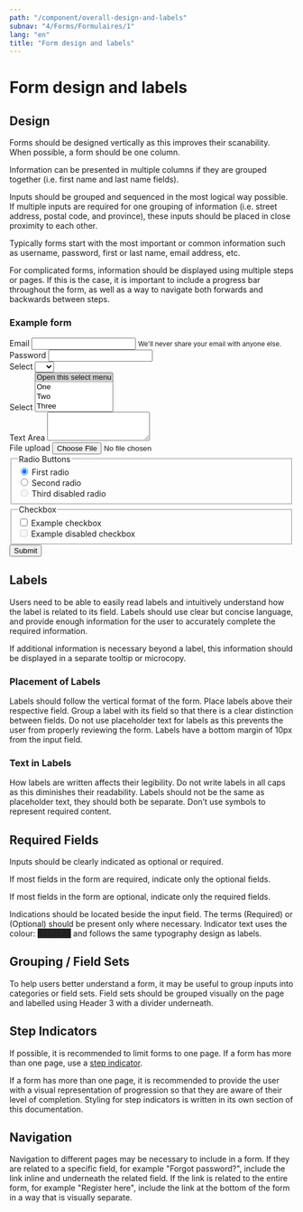 ```yaml
---
path: "/component/overall-design-and-labels"
subnav: "4/Forms/Formulaires/1"
lang: "en"
title: "Form design and labels"
---
```


<helmet>
<title> Form Design and Labels - Aurora Design System </title>
</helmet>

# Form design and labels

## Design

Forms should be designed vertically as this improves their scanability. When possible, a form should be one column.

Information can be presented in multiple columns if they are grouped together \(i.e. first name and last name fields\).

Inputs should be grouped and sequenced in the most logical way possible. If multiple inputs are required for one grouping of information \(i.e. street address, postal code, and province\), these inputs should be placed in close proximity to each other.

Typically forms start with the most important or common information such as username, password, first or last name, email address, etc.

For complicated forms, information should be displayed using multiple steps or pages. If this is the case, it is important to include a progress bar throughout the form, as well as a way to navigate both forwards and backwards between steps.

<div class="card mb-3">
  <div class="card-body">
      <h3 class="card-title h5">Example form</h3>
<form>
  <div class="form-group">
    <label for="inputEmail3">Email</label>
    <input type="email" class="form-control" id="inputEmail3" aria-describedby="emailHelp1">
    <small id="emailHelp1" class="form-text text-muted">We'll never share your email with anyone else.</small>
  </div>

  <div class="form-group">
    <label for="inputPassword3">Password</label>
    <input type="password" class="form-control" id="inputPassword3" >
  </div>

  <div class="form-group">
    <label for="inputSelect">Select</label>
    <select class="form-control" id="inputSelect">
      <option selected></option>
      <option>...</option>
    </select>
  </div>

  <div class="form-group">
    <label for="inputSelect2">Select</label>
    <select class="custom-select" id="inputSelect2" multiple>
      <option selected>Open this select menu</option>
      <option value="1">One</option>
      <option value="2">Two</option>
      <option value="3">Three</option>
    </select>
  </div>

  <div class="form-group">
    <label for="exampleFormControlTextarea1">Text Area</label>
    <textarea class="form-control" id="exampleFormControlTextarea1" rows="3"></textarea>
  </div>

  <div class="form-group">
    <div class="custom-file">
        <label class="custom-file-label" for="customFile">File upload</label>
        <input type="file" id="file" class="custom-file-input" aria-label="upload a file">
        <span class="custom-file-control"></span>
    </div>
  </div>

  <div class="form-group">
    <fieldset>
      <legend>Radio Buttons</legend>
        <div class="form-check">
          <input class="form-check-input" type="radio" name="gridRadios" id="gridRadios1" value="option1" checked>
          <label class="form-check-label" for="gridRadios1">
            First radio
          </label>
        </div>
        <div class="form-check">
          <input class="form-check-input" type="radio" name="gridRadios" id="gridRadios2" value="option2">
          <label class="form-check-label" for="gridRadios2">
            Second radio
          </label>
        </div>
        <div class="form-check disabled">
          <input class="form-check-input" type="radio" name="gridRadios" id="gridRadios3" value="option3" disabled>
          <label class="form-check-label" for="gridRadios3">
            Third disabled radio
          </label>
        </div>
    </fieldset>
  </div>

  <div class="form-group">
    <fieldset>
      <legend>Checkbox</legend>
        <div class="form-check">
          <input class="form-check-input" type="checkbox" id="gridCheck1">
          <label class="form-check-label" for="gridCheck1">
            Example checkbox
          </label>
        </div>
        <div class="form-check">
          <input class="form-check-input" type="checkbox" id="gridCheck2" disabled>
          <label class="form-check-label" for="gridCheck2">
            Example disabled checkbox
          </label>
        </div>
    </fieldset>
  </div>
  <div class="form-group">
    <button color="primary" href="#example">Submit</button>
  </div>
</form>
  </div>
</div>



## Labels

Users need to be able to easily read labels and intuitively understand how the label is related to its field. Labels should use clear but concise language, and provide enough information for the user to accurately complete the required information.

If additional information is necessary beyond a label, this information should be displayed in a separate tooltip or microcopy.

### Placement of Labels

Labels should follow the vertical format of the form. Place labels above their respective field. Group a label with its field so that there is a clear distinction between fields. Do not use placeholder text for labels as this prevents the user from properly reviewing the form. Labels have a bottom margin of 10px from the input field.

### Text in Labels

How labels are written affects their legibility. Do not write labels in all caps as this diminishes their readability. Labels should not be the same as placeholder text, they should both be separate. Don’t use symbols to represent required content.

## Required Fields

Inputs should be clearly indicated as optional or required.

If most fields in the form are required, indicate only the optional fields.

If most fields in the form are optional, indicate only the required fields.

Indications should be located beside the input field. The terms \(Required\) or \(Optional\) should be present only where necessary. Indicator text uses the colour: <badge style="background-color: #252525;">#252525</badge> and follows the same typography design as labels.

## Grouping / Field Sets

To help users better understand a form, it may be useful to group inputs into categories or field sets. Field sets should be grouped visually on the page and labelled using Header 3 with a divider underneath.

## Step Indicators
If possible, it is recommended to limit forms to one page. If a form has more than one page, use a [step indicator](/component/progress-indicators).

If a form has more than one page, it is recommended to provide the user with a visual representation of progression so that they are aware of their level of completion. Styling for step indicators is written in its own section of this documentation.

## Navigation
Navigation to different pages may be necessary to include in a form. If they are related to a specific field, for example "Forgot password?", include the link inline and underneath the related field. If the link is related to the entire form, for example "Register here", include the link at the bottom of the form in a way that is visually separate.
